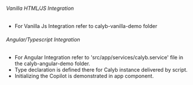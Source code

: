 ###### Vanilla HTML/JS Integration ######

- For Vanilla Js Integration refer to calyb-vanilla-demo folder

###### Angular/Typescript Integration ######

- For Angular Integration refer to 'src/app/services/calyb.service' file in the calyb-angular-demo folder.
- Type declaration is defined there for Calyb instance delivered by script.
- Initializing the Copilot is demonstrated in app component.